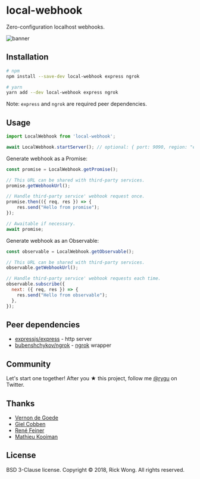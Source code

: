 # local-webhook

Zero-configuration localhost webhooks.

<p>  
  <img src="https://i.imgur.com/ySm2Noc.png" alt="banner" draggable="false">
</p>

## Installation

```bash
# npm
npm install --save-dev local-webhook express ngrok

# yarn
yarn add --dev local-webhook express ngrok
```

Note: `express` and `ngrok` are required peer dependencies.

## Usage

```js
import LocalWebhook from 'local-webhook';

await LocalWebhook.startServer(); // optional: { port: 9090, region: "eu" }
```

Generate webhook as a Promise:
```js
const promise = LocalWebhook.getPromise();

// This URL can be shared with third-party services.
promise.getWebhookUrl(); 

// Handle third-party service' webhook request once.
promise.then(({ req, res }) => {
    res.send("Hello from promise");
});

// Awaitable if necessary.
await promise;
```

Generate webhook as an Observable:
```js
const observable = LocalWebhook.getObservable();

// This URL can be shared with third-party services.
observable.getWebhookUrl(); 

// Handle third-party service' webhook requests each time.
observable.subscribe({
  next: ({ req, res }) => {
    res.send("Hello from observable");
  },
});
```

## Peer dependencies

- [expressjs/express](https://github.com/expressjs/express) - http server
- [bubenshchykov/ngrok](https://github.com/bubenshchykov/ngrok) - [ngrok](https://ngrok.com/) wrapper

## Community

Let's start one together! After you ★ this project, follow me [@rygu](https://twitter.com/rygu) on Twitter.

## Thanks

- [Vernon de Goede](https://github.com/vernondegoede)
- [Giel Cobben](https://github.com/gielcobben)
- [René Feiner](https://github.com/rfeiner)
- [Mathieu Kooiman](https://github.com/mathieuk)

## License

BSD 3-Clause license. Copyright © 2018, Rick Wong. All rights reserved.
